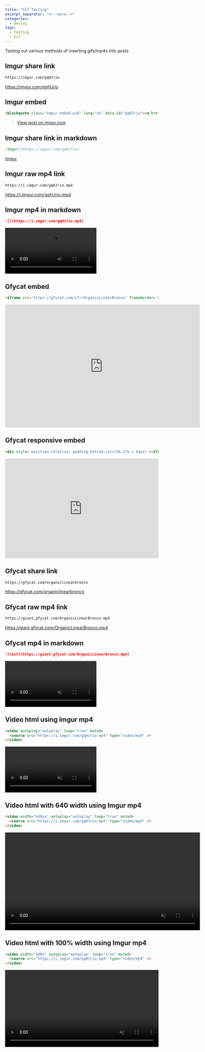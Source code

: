 ```yaml
---
title: "Gif Testing"
excerpt_separator: "<!--more-->"
categories:
  - Devlog
tags:
  - Testing
  - Gif
---
```


Testing out various methods of inserting gifs/mp4s into posts

## Imgur share link

```md
https://imgur.com/gqHJrio
```

https://imgur.com/gqHJrio

## Imgur embed

```md
<blockquote class="imgur-embed-pub" lang="en" data-id="gqHJrio"><a href="https://imgur.com/gqHJrio">View post on imgur.com</a></blockquote><script async src="//s.imgur.com/min/embed.js" charset="utf-8"></script>
```

<blockquote class="imgur-embed-pub" lang="en" data-id="gqHJrio"><a href="https://imgur.com/gqHJrio">View post on imgur.com</a></blockquote><script async src="//s.imgur.com/min/embed.js" charset="utf-8"></script>

## Imgur share link in markdown

```md
[Imgur](https://imgur.com/gqHJrio)
```

[Imgur](https://imgur.com/gqHJrio)

## Imgur raw mp4 link

```md
https://i.imgur.com/gqHJrio.mp4
```

https://i.imgur.com/gqHJrio.mp4

## Imgur mp4 in markdown

```md
![](https://i.imgur.com/gqHJrio.mp4)
```

![test](https://i.imgur.com/gqHJrio.mp4)

## Gfycat embed

```md
<iframe src='https://gfycat.com/ifr/OrganicLinearBronco' frameborder='0' scrolling='no' allowfullscreen width='640' height='403'></iframe>
```

<iframe src='https://gfycat.com/ifr/OrganicLinearBronco' frameborder='0' scrolling='no' allowfullscreen width='640' height='403'></iframe>

## Gfycat responsive embed

```md
<div style='position:relative; padding-bottom:calc(56.17% + 44px)'><iframe src='https://gfycat.com/ifr/OrganicLinearBronco' frameborder='0' scrolling='no' width='100%' height='100%' style='position:absolute;top:0;left:0;' allowfullscreen></iframe></div>
```

<div style='position:relative; padding-bottom:calc(56.17% + 44px)'><iframe src='https://gfycat.com/ifr/OrganicLinearBronco' frameborder='0' scrolling='no' width='100%' height='100%' style='position:absolute;top:0;left:0;' allowfullscreen></iframe></div>

## Gfycat share link

```md
https://gfycat.com/organiclinearbronco
```

https://gfycat.com/organiclinearbronco

## Gfycat raw mp4 link

```md
https://giant.gfycat.com/OrganicLinearBronco.mp4
```

https://giant.gfycat.com/OrganicLinearBronco.mp4

## Gfycat mp4 in markdown

```md
![test](https://giant.gfycat.com/OrganicLinearBronco.mp4)
```

![test](https://giant.gfycat.com/OrganicLinearBronco.mp4)

## Video html using Imgur mp4

```md
<video autoplay="autoplay" loop="true" muted>
  <source src="https://i.imgur.com/gqHJrio.mp4" type="video/mp4" />
</video>
```

<video autoplay="autoplay" loop="true" muted>
  <source src="https://i.imgur.com/gqHJrio.mp4" type="video/mp4" />
</video>

## Video html with 640 width using Imgur mp4

```md
<video width="640px" autoplay="autoplay" loop="true" muted>
  <source src="https://i.imgur.com/gqHJrio.mp4" type="video/mp4" />
</video>
```

<video width="640px" autoplay="autoplay" loop="true" muted>
  <source src="https://i.imgur.com/gqHJrio.mp4" type="video/mp4" />
</video>

## Video html with 100% width using Imgur mp4

```md
<video width="100%" autoplay="autoplay" loop="true" muted>
  <source src="https://i.imgur.com/gqHJrio.mp4" type="video/mp4" />
</video>
```

<video width="100%" autoplay="autoplay" loop="true" muted>
  <source src="https://i.imgur.com/gqHJrio.mp4" type="video/mp4" />
</video>
